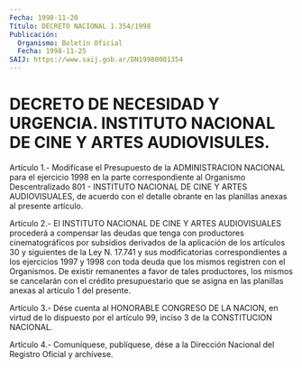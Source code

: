 ```yaml
---
Fecha: 1998-11-20
Título: DECRETO NACIONAL 1.354/1998
Publicación:
  Organismo: Boletín Oficial
  Fecha: 1998-11-25
SAIJ: https://www.saij.gob.ar/DN19980001354
---
```

# DECRETO DE NECESIDAD Y URGENCIA. INSTITUTO NACIONAL DE CINE Y ARTES AUDIOVISULES.

<a id="1"></a>
Artículo 1.- Modifícase el Presupuesto de la ADMINISTRACION NACIONAL para  el  ejercicio  1998  en  la parte correspondiente al Organismo Descentralizado 801 - INSTITUTO NACIONAL DE CINE Y ARTES AUDIOVISUALES, de acuerdo con el  detalle  obrante  en las planillas anexas al presente artículo.

<a id="2"></a>
Artículo  2.-  El  INSTITUTO  NACIONAL DE CINE Y ARTES AUDIOVISUALES procederá  a  compensar  las  deudas    que  tenga  con  productores cinematográficos por subsidios derivados  de  la  aplicación  de los artículos  30  y siguientes de la Ley N. 17.741 y sus modificatorias correspondientes a los ejercicios 1997 y 1998 con toda deuda que los mismos registren con el Organismos. De existir remanentes a favor de tales  productores,    los  mismos  se  cancelarán  con  el  crédito presupuestario que se asigna  en las planillas anexas al artículo 1 del presente.

<a id="3"></a>
Artículo  3.-  Dése  cuenta  al  HONORABLE CONGRESO DE LA NACION, en virtud de lo dispuesto por el artículo 99, inciso 3 de la CONSTITUCION NACIONAL.

<a id="4"></a>
Artículo  4.-  Comuníquese, publíquese, dése a la Dirección Nacional del Registro Oficial y archívese.
